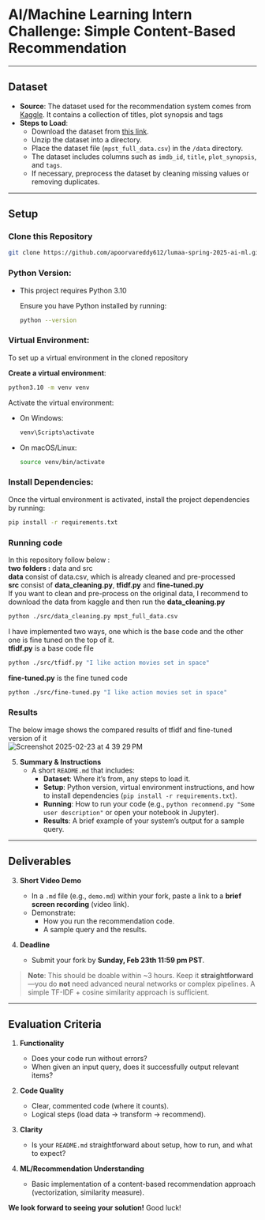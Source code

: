 # AI/Machine Learning Intern Challenge: Simple Content-Based Recommendation
---
## Dataset

- **Source**: The dataset used for the recommendation system comes from [Kaggle](https://www.kaggle.com/datasets/cryptexcode/mpst-movie-plot-synopses-with-tags/data). It contains a collection of titles, plot synopsis and tags
- **Steps to Load**:
  - Download the dataset from [this link](https://www.kaggle.com/datasets/cryptexcode/mpst-movie-plot-synopses-with-tags/data).
  - Unzip the dataset into a directory.
  - Place the dataset file (`mpst_full_data.csv`) in the `/data` directory.
  - The dataset includes columns such as `imdb_id`, `title`, `plot_synopsis`, and `tags`.
  - If necessary, preprocess the dataset by cleaning missing values or removing duplicates.

---

## Setup
### Clone this Repository
 ```bash
 git clone https://github.com/apoorvareddy612/lumaa-spring-2025-ai-ml.git
 ```
### Python Version:
- This project requires Python 3.10

  Ensure you have Python installed by running:
  ```bash
  python --version
  ```
### Virtual Environment:
To set up a virtual environment in the cloned repository

**Create a virtual environment**:
  ```bash
  python3.10 -m venv venv
  ```
Activate the virtual environment:
- On Windows:
  ```bash
  venv\Scripts\activate
  ```
- On macOS/Linux:
  ```bash
  source venv/bin/activate
  ```
### Install Dependencies:
Once the virtual environment is activated, install the project dependencies by running:
 ```bash
 pip install -r requirements.txt
 ```
### Running code  
In this repository follow below : \
**two folders :** data and src \
**data** consist of data.csv, which is already cleaned and pre-processed \
**src** consist of **data_cleaning.py**, **tfidf.py** and **fine-tuned.py** \
If you want to clean and pre-process on the original data, I recommend to download the data from kaggle and then run the **data_cleaning.py** 
  ```bash
  python ./src/data_cleaning.py mpst_full_data.csv
  ```
I have implemented two ways, one which is the base code and the other one is fine tuned on the top of it. \
**tfidf.py** is a base code file 
  ```bash
  python ./src/tfidf.py "I like action movies set in space"
  ```
**fine-tuned.py** is the fine tuned code
  ```bash
  python ./src/fine-tuned.py "I like action movies set in space"
  ```
### Results
The below image shows the compared results of tfidf and fine-tuned version of it \
![Screenshot 2025-02-23 at 4 39 29 PM](https://github.com/user-attachments/assets/89413de6-f99d-47d3-a26f-c6c78acda4d5)


5. **Summary & Instructions**  
   - A short `README.md` that includes:
     - **Dataset**: Where it’s from, any steps to load it.  
     - **Setup**: Python version, virtual environment instructions, and how to install dependencies (`pip install -r requirements.txt`).  
     - **Running**: How to run your code (e.g., `python recommend.py "Some user description"` or open your notebook in Jupyter).  
     - **Results**: A brief example of your system’s output for a sample query.

---

## Deliverables

3. **Short Video Demo**  
   - In a `.md` file (e.g., `demo.md`) within your fork, paste a link to a **brief screen recording** (video link).  
   - Demonstrate:
     - How you run the recommendation code.  
     - A sample query and the results.

4. **Deadline**  
   - Submit your fork by **Sunday, Feb 23th 11:59 pm PST**.

> **Note**: This should be doable within ~3 hours. Keep it **straightforward**—you do **not** need advanced neural networks or complex pipelines. A simple TF-IDF + cosine similarity approach is sufficient.

---

## Evaluation Criteria

1. **Functionality**  
   - Does your code run without errors?  
   - When given an input query, does it successfully output relevant items?

2. **Code Quality**  
   - Clear, commented code (where it counts).  
   - Logical steps (load data → transform → recommend).

3. **Clarity**  
   - Is your `README.md` straightforward about setup, how to run, and what to expect?

4. **ML/Recommendation Understanding**  
   - Basic implementation of a content-based recommendation approach (vectorization, similarity measure).

**We look forward to seeing your solution!** Good luck!
